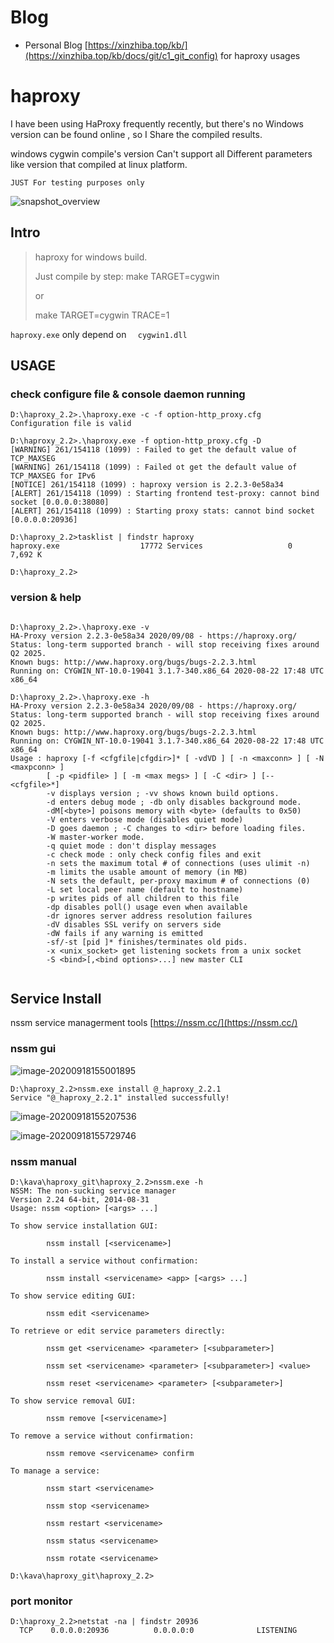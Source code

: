 # Blog

- Personal Blog  [https://xinzhiba.top/kb/](https://xinzhiba.top/kb/docs/git/c1_git_config)  for haproxy usages



# haproxy

I have been using HaProxy frequently recently, but there's no Windows version can be found online , so I Share the compiled results.

windows cygwin compile's version Can't support all Different parameters like version  that compiled at  linux platform.

`` JUST For testing purposes only ``

![snapshot_overview](illustrations/snapshot_overview.png)



## Intro

> haproxy for windows build.
>
> Just compile by step:
> make TARGET=cygwin
>
> or
>
> make TARGET=cygwin TRACE=1

`` haproxy.exe `` only  depend on ``  cygwin1.dll``



## USAGE

### check configure file & console daemon running



```
D:\haproxy_2.2>.\haproxy.exe -c -f option-http_proxy.cfg
Configuration file is valid

D:\haproxy_2.2>.\haproxy.exe -f option-http_proxy.cfg -D
[WARNING] 261/154118 (1099) : Failed to get the default value of TCP_MAXSEG
[WARNING] 261/154118 (1099) : Failed ot get the default value of TCP_MAXSEG for IPv6
[NOTICE] 261/154118 (1099) : haproxy version is 2.2.3-0e58a34
[ALERT] 261/154118 (1099) : Starting frontend test-proxy: cannot bind socket [0.0.0.0:38080]
[ALERT] 261/154118 (1099) : Starting proxy stats: cannot bind socket [0.0.0.0:20936]

D:\haproxy_2.2>tasklist | findstr haproxy
haproxy.exe                  17772 Services                   0      7,692 K

D:\haproxy_2.2>
```

### version & help

```

D:\haproxy_2.2>.\haproxy.exe -v
HA-Proxy version 2.2.3-0e58a34 2020/09/08 - https://haproxy.org/
Status: long-term supported branch - will stop receiving fixes around Q2 2025.
Known bugs: http://www.haproxy.org/bugs/bugs-2.2.3.html
Running on: CYGWIN_NT-10.0-19041 3.1.7-340.x86_64 2020-08-22 17:48 UTC x86_64

D:\haproxy_2.2>.\haproxy.exe -h
HA-Proxy version 2.2.3-0e58a34 2020/09/08 - https://haproxy.org/
Status: long-term supported branch - will stop receiving fixes around Q2 2025.
Known bugs: http://www.haproxy.org/bugs/bugs-2.2.3.html
Running on: CYGWIN_NT-10.0-19041 3.1.7-340.x86_64 2020-08-22 17:48 UTC x86_64
Usage : haproxy [-f <cfgfile|cfgdir>]* [ -vdVD ] [ -n <maxconn> ] [ -N <maxpconn> ]
        [ -p <pidfile> ] [ -m <max megs> ] [ -C <dir> ] [-- <cfgfile>*]
        -v displays version ; -vv shows known build options.
        -d enters debug mode ; -db only disables background mode.
        -dM[<byte>] poisons memory with <byte> (defaults to 0x50)
        -V enters verbose mode (disables quiet mode)
        -D goes daemon ; -C changes to <dir> before loading files.
        -W master-worker mode.
        -q quiet mode : don't display messages
        -c check mode : only check config files and exit
        -n sets the maximum total # of connections (uses ulimit -n)
        -m limits the usable amount of memory (in MB)
        -N sets the default, per-proxy maximum # of connections (0)
        -L set local peer name (default to hostname)
        -p writes pids of all children to this file
        -dp disables poll() usage even when available
        -dr ignores server address resolution failures
        -dV disables SSL verify on servers side
        -dW fails if any warning is emitted
        -sf/-st [pid ]* finishes/terminates old pids.
        -x <unix_socket> get listening sockets from a unix socket
        -S <bind>[,<bind options>...] new master CLI


```

## Service Install 

 nssm service managerment tools  [https://nssm.cc/](https://nssm.cc/) 

### nssm gui 

![image-20200918155001895](illustrations/image-20200918155001895.png)

```
D:\haproxy_2.2>nssm.exe install @_haproxy_2.2.1
Service "@_haproxy_2.2.1" installed successfully!

```

![image-20200918155207536](illustrations/image-20200918155207536.png)

![image-20200918155729746](illustrations/image-20200918155729746.png)

### nssm manual

```
D:\kava\haproxy_git\haproxy_2.2>nssm.exe -h
NSSM: The non-sucking service manager
Version 2.24 64-bit, 2014-08-31
Usage: nssm <option> [<args> ...]

To show service installation GUI:

        nssm install [<servicename>]

To install a service without confirmation:

        nssm install <servicename> <app> [<args> ...]

To show service editing GUI:

        nssm edit <servicename>

To retrieve or edit service parameters directly:

        nssm get <servicename> <parameter> [<subparameter>]

        nssm set <servicename> <parameter> [<subparameter>] <value>

        nssm reset <servicename> <parameter> [<subparameter>]

To show service removal GUI:

        nssm remove [<servicename>]

To remove a service without confirmation:

        nssm remove <servicename> confirm

To manage a service:

        nssm start <servicename>

        nssm stop <servicename>

        nssm restart <servicename>

        nssm status <servicename>

        nssm rotate <servicename>

D:\kava\haproxy_git\haproxy_2.2>

```





### port monitor

```
D:\haproxy_2.2>netstat -na | findstr 20936
  TCP    0.0.0.0:20936          0.0.0.0:0              LISTENING


```



